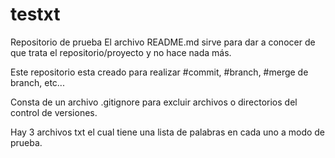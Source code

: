 # testxt
Repositorio de prueba
El archivo README.md sirve para dar a conocer de que trata el 
repositorio/proyecto y no hace nada más.

Este repositorio esta creado para realizar #commit, #branch, #merge de branch, etc...

Consta de un archivo .gitignore para excluir archivos o directorios del
control de versiones.

Hay 3 archivos txt el cual tiene una lista de palabras en cada uno a 
modo de prueba.

